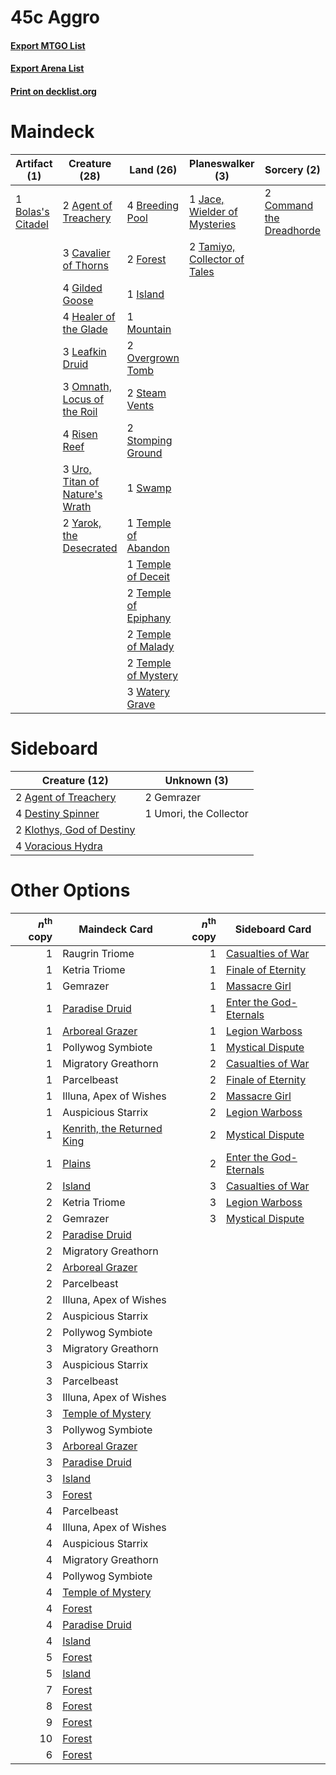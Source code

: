 # 45c Aggro

#### [Export MTGO List](../collection/45c%20Aggro/45c%20Aggro.txt)
#### [Export Arena List](../collection/45c%20Aggro/45c%20Aggro_arena.txt)
#### [Print on decklist.org](http://decklist.org/?deckmain=2%09Agent%20of%20Treachery%0A1%09Bolas's%20Citadel%0A4%09Breeding%20Pool%0A3%09Cavalier%20of%20Thorns%0A2%09Command%20the%20Dreadhorde%0A2%09Forest%0A4%09Gilded%20Goose%0A4%09Healer%20of%20the%20Glade%0A1%09Island%0A1%09Jace,%20Wielder%20of%20Mysteries%0A3%09Leafkin%20Druid%0A1%09Mountain%0A3%09Omnath,%20Locus%20of%20the%20Roil%0A2%09Overgrown%20Tomb%0A4%09Risen%20Reef%0A2%09Steam%20Vents%0A2%09Stomping%20Ground%0A1%09Swamp%0A2%09Tamiyo,%20Collector%20of%20Tales%0A1%09Temple%20of%20Abandon%0A1%09Temple%20of%20Deceit%0A2%09Temple%20of%20Epiphany%0A2%09Temple%20of%20Malady%0A2%09Temple%20of%20Mystery%0A3%09Uro,%20Titan%20of%20Nature's%20Wrath%0A3%09Watery%20Grave%0A2%09Yarok,%20the%20Desecrated&deckside=2%09Agent%20of%20Treachery%0A4%09Destiny%20Spinner%0A2%09Gemrazer%0A2%09Klothys,%20God%20of%20Destiny%0A1%09Umori,%20the%20Collector%0A4%09Voracious%20Hydra)
# Maindeck

|                                        Artifact (1)                                        |                                              Creature (28)                                              |                                           Land (26)                                           |                                           Planeswalker (3)                                            |                                            Sorcery (2)                                            |
|--------------------------------------------------------------------------------------------|---------------------------------------------------------------------------------------------------------|-----------------------------------------------------------------------------------------------|-------------------------------------------------------------------------------------------------------|---------------------------------------------------------------------------------------------------|
|1 [Bolas's Citadel](http://gatherer.wizards.com/Pages/Card/Details.aspx?multiverseid=461006)|2 [Agent of Treachery](http://gatherer.wizards.com/Pages/Card/Details.aspx?multiverseid=466797)          |4 [Breeding Pool](http://gatherer.wizards.com/Pages/Card/Details.aspx?multiverseid=97088)      |1 [Jace, Wielder of Mysteries](http://gatherer.wizards.com/Pages/Card/Details.aspx?multiverseid=460981)|2 [Command the Dreadhorde](http://gatherer.wizards.com/Pages/Card/Details.aspx?multiverseid=461009)|
|                                                                                            |3 [Cavalier of Thorns](http://gatherer.wizards.com/Pages/Card/Details.aspx?multiverseid=466921)          |2 [Forest](http://gatherer.wizards.com/Pages/Card/Details.aspx?multiverseid=439860)            |2 [Tamiyo, Collector of Tales](http://gatherer.wizards.com/Pages/Card/Details.aspx?multiverseid=461147)|                                                                                                   |
|                                                                                            |4 [Gilded Goose](http://gatherer.wizards.com/Pages/Card/Details.aspx?multiverseid=473122)                |1 [Island](http://gatherer.wizards.com/Pages/Card/Details.aspx?multiverseid=439857)            |                                                                                                       |                                                                                                   |
|                                                                                            |4 [Healer of the Glade](http://gatherer.wizards.com/Pages/Card/Details.aspx?multiverseid=466930)         |1 [Mountain](http://gatherer.wizards.com/Pages/Card/Details.aspx?multiverseid=439859)          |                                                                                                       |                                                                                                   |
|                                                                                            |3 [Leafkin Druid](http://gatherer.wizards.com/Pages/Card/Details.aspx?multiverseid=466932)               |2 [Overgrown Tomb](http://gatherer.wizards.com/Pages/Card/Details.aspx?multiverseid=405103)    |                                                                                                       |                                                                                                   |
|                                                                                            |3 [Omnath, Locus of the Roil](http://gatherer.wizards.com/Pages/Card/Details.aspx?multiverseid=466970)   |2 [Steam Vents](http://gatherer.wizards.com/Pages/Card/Details.aspx?multiverseid=405109)       |                                                                                                       |                                                                                                   |
|                                                                                            |4 [Risen Reef](http://gatherer.wizards.com/Pages/Card/Details.aspx?multiverseid=466971)                  |2 [Stomping Ground](http://gatherer.wizards.com/Pages/Card/Details.aspx?multiverseid=405110)   |                                                                                                       |                                                                                                   |
|                                                                                            |3 [Uro, Titan of Nature's Wrath](http://gatherer.wizards.com/Pages/Card/Details.aspx?multiverseid=476480)|1 [Swamp](http://gatherer.wizards.com/Pages/Card/Details.aspx?multiverseid=439858)             |                                                                                                       |                                                                                                   |
|                                                                                            |2 [Yarok, the Desecrated](http://gatherer.wizards.com/Pages/Card/Details.aspx?multiverseid=466974)       |1 [Temple of Abandon](http://gatherer.wizards.com/Pages/Card/Details.aspx?multiverseid=373711) |                                                                                                       |                                                                                                   |
|                                                                                            |                                                                                                         |1 [Temple of Deceit](http://gatherer.wizards.com/Pages/Card/Details.aspx?multiverseid=373734)  |                                                                                                       |                                                                                                   |
|                                                                                            |                                                                                                         |2 [Temple of Epiphany](http://gatherer.wizards.com/Pages/Card/Details.aspx?multiverseid=442808)|                                                                                                       |                                                                                                   |
|                                                                                            |                                                                                                         |2 [Temple of Malady](http://gatherer.wizards.com/Pages/Card/Details.aspx?multiverseid=380515)  |                                                                                                       |                                                                                                   |
|                                                                                            |                                                                                                         |2 [Temple of Mystery](http://gatherer.wizards.com/Pages/Card/Details.aspx?multiverseid=373571) |                                                                                                       |                                                                                                   |
|                                                                                            |                                                                                                         |3 [Watery Grave](http://gatherer.wizards.com/Pages/Card/Details.aspx?multiverseid=405114)      |                                                                                                       |                                                                                                   |


# Sideboard

|                                           Creature (12)                                            |     Unknown (3)      |
|----------------------------------------------------------------------------------------------------|----------------------|
|2 [Agent of Treachery](http://gatherer.wizards.com/Pages/Card/Details.aspx?multiverseid=466797)     |2 Gemrazer            |
|4 [Destiny Spinner](http://gatherer.wizards.com/Pages/Card/Details.aspx?multiverseid=476419)        |1 Umori, the Collector|
|2 [Klothys, God of Destiny](http://gatherer.wizards.com/Pages/Card/Details.aspx?multiverseid=476471)|                      |
|4 [Voracious Hydra](http://gatherer.wizards.com/Pages/Card/Details.aspx?multiverseid=466954)        |                      |


# Other Options

|*n*<sup>th</sup> copy|                                            Maindeck Card                                            |*n*<sup>th</sup> copy|                                         Sideboard Card                                          |
|--------------------:|-----------------------------------------------------------------------------------------------------|--------------------:|-------------------------------------------------------------------------------------------------|
|                    1|Raugrin Triome                                                                                       |                    1|[Casualties of War](http://gatherer.wizards.com/Pages/Card/Details.aspx?multiverseid=461114)     |
|                    1|Ketria Triome                                                                                        |                    1|[Finale of Eternity](http://gatherer.wizards.com/Pages/Card/Details.aspx?multiverseid=461018)    |
|                    1|Gemrazer                                                                                             |                    1|[Massacre Girl](http://gatherer.wizards.com/Pages/Card/Details.aspx?multiverseid=461026)         |
|                    1|[Paradise Druid](http://gatherer.wizards.com/Pages/Card/Details.aspx?multiverseid=461098)            |                    1|[Enter the God-Eternals](http://gatherer.wizards.com/Pages/Card/Details.aspx?multiverseid=461123)|
|                    1|[Arboreal Grazer](http://gatherer.wizards.com/Pages/Card/Details.aspx?multiverseid=461076)           |                    1|[Legion Warboss](http://gatherer.wizards.com/Pages/Card/Details.aspx?multiverseid=452859)        |
|                    1|Pollywog Symbiote                                                                                    |                    1|[Mystical Dispute](http://gatherer.wizards.com/Pages/Card/Details.aspx?multiverseid=473020)      |
|                    1|Migratory Greathorn                                                                                  |                    2|[Casualties of War](http://gatherer.wizards.com/Pages/Card/Details.aspx?multiverseid=461114)     |
|                    1|Parcelbeast                                                                                          |                    2|[Finale of Eternity](http://gatherer.wizards.com/Pages/Card/Details.aspx?multiverseid=461018)    |
|                    1|Illuna, Apex of Wishes                                                                               |                    2|[Massacre Girl](http://gatherer.wizards.com/Pages/Card/Details.aspx?multiverseid=461026)         |
|                    1|Auspicious Starrix                                                                                   |                    2|[Legion Warboss](http://gatherer.wizards.com/Pages/Card/Details.aspx?multiverseid=452859)        |
|                    1|[Kenrith, the Returned King](http://gatherer.wizards.com/Pages/Card/Details.aspx?multiverseid=476052)|                    2|[Mystical Dispute](http://gatherer.wizards.com/Pages/Card/Details.aspx?multiverseid=473020)      |
|                    1|[Plains](http://gatherer.wizards.com/Pages/Card/Details.aspx?multiverseid=439856)                    |                    2|[Enter the God-Eternals](http://gatherer.wizards.com/Pages/Card/Details.aspx?multiverseid=461123)|
|                    2|[Island](http://gatherer.wizards.com/Pages/Card/Details.aspx?multiverseid=439857)                    |                    3|[Casualties of War](http://gatherer.wizards.com/Pages/Card/Details.aspx?multiverseid=461114)     |
|                    2|Ketria Triome                                                                                        |                    3|[Legion Warboss](http://gatherer.wizards.com/Pages/Card/Details.aspx?multiverseid=452859)        |
|                    2|Gemrazer                                                                                             |                    3|[Mystical Dispute](http://gatherer.wizards.com/Pages/Card/Details.aspx?multiverseid=473020)      |
|                    2|[Paradise Druid](http://gatherer.wizards.com/Pages/Card/Details.aspx?multiverseid=461098)            |                     |                                                                                                 |
|                    2|Migratory Greathorn                                                                                  |                     |                                                                                                 |
|                    2|[Arboreal Grazer](http://gatherer.wizards.com/Pages/Card/Details.aspx?multiverseid=461076)           |                     |                                                                                                 |
|                    2|Parcelbeast                                                                                          |                     |                                                                                                 |
|                    2|Illuna, Apex of Wishes                                                                               |                     |                                                                                                 |
|                    2|Auspicious Starrix                                                                                   |                     |                                                                                                 |
|                    2|Pollywog Symbiote                                                                                    |                     |                                                                                                 |
|                    3|Migratory Greathorn                                                                                  |                     |                                                                                                 |
|                    3|Auspicious Starrix                                                                                   |                     |                                                                                                 |
|                    3|Parcelbeast                                                                                          |                     |                                                                                                 |
|                    3|Illuna, Apex of Wishes                                                                               |                     |                                                                                                 |
|                    3|[Temple of Mystery](http://gatherer.wizards.com/Pages/Card/Details.aspx?multiverseid=373571)         |                     |                                                                                                 |
|                    3|Pollywog Symbiote                                                                                    |                     |                                                                                                 |
|                    3|[Arboreal Grazer](http://gatherer.wizards.com/Pages/Card/Details.aspx?multiverseid=461076)           |                     |                                                                                                 |
|                    3|[Paradise Druid](http://gatherer.wizards.com/Pages/Card/Details.aspx?multiverseid=461098)            |                     |                                                                                                 |
|                    3|[Island](http://gatherer.wizards.com/Pages/Card/Details.aspx?multiverseid=439857)                    |                     |                                                                                                 |
|                    3|[Forest](http://gatherer.wizards.com/Pages/Card/Details.aspx?multiverseid=439860)                    |                     |                                                                                                 |
|                    4|Parcelbeast                                                                                          |                     |                                                                                                 |
|                    4|Illuna, Apex of Wishes                                                                               |                     |                                                                                                 |
|                    4|Auspicious Starrix                                                                                   |                     |                                                                                                 |
|                    4|Migratory Greathorn                                                                                  |                     |                                                                                                 |
|                    4|Pollywog Symbiote                                                                                    |                     |                                                                                                 |
|                    4|[Temple of Mystery](http://gatherer.wizards.com/Pages/Card/Details.aspx?multiverseid=373571)         |                     |                                                                                                 |
|                    4|[Forest](http://gatherer.wizards.com/Pages/Card/Details.aspx?multiverseid=439860)                    |                     |                                                                                                 |
|                    4|[Paradise Druid](http://gatherer.wizards.com/Pages/Card/Details.aspx?multiverseid=461098)            |                     |                                                                                                 |
|                    4|[Island](http://gatherer.wizards.com/Pages/Card/Details.aspx?multiverseid=439857)                    |                     |                                                                                                 |
|                    5|[Forest](http://gatherer.wizards.com/Pages/Card/Details.aspx?multiverseid=439860)                    |                     |                                                                                                 |
|                    5|[Island](http://gatherer.wizards.com/Pages/Card/Details.aspx?multiverseid=439857)                    |                     |                                                                                                 |
|                    7|[Forest](http://gatherer.wizards.com/Pages/Card/Details.aspx?multiverseid=439860)                    |                     |                                                                                                 |
|                    8|[Forest](http://gatherer.wizards.com/Pages/Card/Details.aspx?multiverseid=439860)                    |                     |                                                                                                 |
|                    9|[Forest](http://gatherer.wizards.com/Pages/Card/Details.aspx?multiverseid=439860)                    |                     |                                                                                                 |
|                   10|[Forest](http://gatherer.wizards.com/Pages/Card/Details.aspx?multiverseid=439860)                    |                     |                                                                                                 |
|                    6|[Forest](http://gatherer.wizards.com/Pages/Card/Details.aspx?multiverseid=439860)                    |                     |                                                                                                 |

